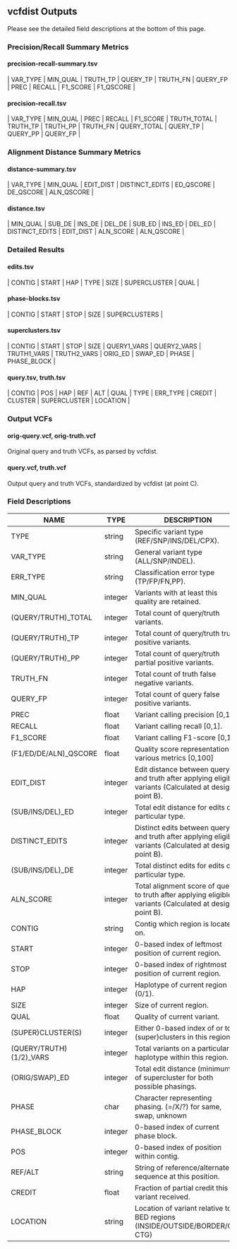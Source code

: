 ## vcfdist Outputs
Please see the detailed field descriptions at the bottom of this page.

### Precision/Recall Summary Metrics
#### precision-recall-summary.tsv
| VAR_TYPE | MIN_QUAL | TRUTH_TP | QUERY_TP | TRUTH_FN | QUERY_FP | PREC | RECALL | F1_SCORE | F1_QSCORE |

#### precision-recall.tsv
| VAR_TYPE | MIN_QUAL | PREC | RECALL | F1_SCORE | TRUTH_TOTAL | TRUTH_TP | TRUTH_PP | TRUTH_FN | QUERY_TOTAL | QUERY_TP | QUERY_PP | QUERY_FP |

### Alignment Distance Summary Metrics
#### distance-summary.tsv
| VAR_TYPE | MIN_QUAL | EDIT_DIST | DISTINCT_EDITS | ED_QSCORE | DE_QSCORE | ALN_QSCORE |

#### distance.tsv
| MIN_QUAL | SUB_DE | INS_DE | DEL_DE | SUB_ED | INS_ED | DEL_ED | DISTINCT_EDITS | EDIT_DIST | ALN_SCORE | ALN_QSCORE |

### Detailed Results
#### edits.tsv
| CONTIG | START | HAP | TYPE | SIZE | SUPERCLUSTER | QUAL |

#### phase-blocks.tsv
| CONTIG | START | STOP | SIZE | SUPERCLUSTERS |

#### superclusters.tsv
| CONTIG | START | STOP | SIZE | QUERY1_VARS | QUERY2_VARS | TRUTH1_VARS | TRUTH2_VARS | ORIG_ED | SWAP_ED | PHASE | PHASE_BLOCK |

#### query.tsv, truth.tsv
| CONTIG | POS | HAP | REF | ALT | QUAL | TYPE | ERR_TYPE | CREDIT | CLUSTER | SUPERCLUSTER | LOCATION |

### Output VCFs
#### orig-query.vcf, orig-truth.vcf
Original query and truth VCFs, as parsed by vcfdist.
#### query.vcf, truth.vcf
Output query and truth VCFs, standardized by vcfdist (at point C).

### Field Descriptions
| NAME | TYPE | DESCRIPTION |
|------|------|--------------------------------------------------------------|
| TYPE | string | Specific variant type (REF/SNP/INS/DEL/CPX). |
| VAR_TYPE | string | General variant type (ALL/SNP/INDEL). |
| ERR_TYPE | string | Classification error type (TP/FP/FN,PP). |
| MIN_QUAL | integer | Variants with at least this quality are retained. |
| (QUERY/TRUTH)_TOTAL | integer | Total count of query/truth variants. |
| (QUERY/TRUTH)_TP | integer | Total count of query/truth true positive variants. |
| (QUERY/TRUTH)_PP | integer | Total count of query/truth partial positive variants. |
| TRUTH_FN | integer | Total count of truth false negative variants. |
| QUERY_FP | integer | Total count of query false positive variants. |
| PREC | float | Variant calling precision [0,1]. |
| RECALL | float | Variant calling recall [0,1]. |
| F1_SCORE | float | Variant calling F1-score [0,1]. |
| (F1/ED/DE/ALN)_QSCORE | float | Quality score representation of various metrics [0,100] |
| EDIT_DIST | integer | Edit distance between query and truth after applying eligible variants (Calculated at design point B). |
| (SUB/INS/DEL)_ED | integer | Total edit distance for edits of a particular type. |
| DISTINCT_EDITS | integer | Distinct edits between query and truth after applying eligible variants (Calculated at design point B). |
| (SUB/INS/DEL)_DE | integer | Total distinct edits for edits of a particular type. |
| ALN_SCORE | integer | Total alignment score of query to truth after applying eligible variants (Calculated at design point B). |
| CONTIG | string | Contig which region is located on. |
| START | integer | 0-based index of leftmost position of current region. |
| STOP | integer | 0-based index of rightmost position of current region. |
| HAP | integer | Haplotype of current region (0/1). |
| SIZE | integer | Size of current region. |
| QUAL | float | Quality of current variant. |
| (SUPER)CLUSTER(S) | integer | Either 0-based index of or total (super)clusters in this region. |
| (QUERY/TRUTH)(1/2)_VARS | integer | Total variants on a particular haplotype within this region. |
| (ORIG/SWAP)_ED | integer | Total edit distance (minimum) of supercluster for both possible phasings. |
| PHASE | char | Character representing phasing. (=/X/?) for same, swap, unknown |
| PHASE_BLOCK | integer | 0-based index of current phase block. |
| POS | integer | 0-based index of position within contig. |
| REF/ALT | string | String of reference/alternate sequence at this position. |
| CREDIT | float | Fraction of partial credit this variant received. |
| LOCATION | string | Location of variant relative to BED regions (INSIDE/OUTSIDE/BORDER/OFF CTG)|
